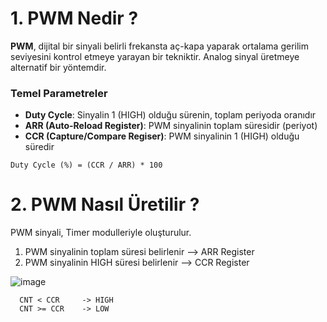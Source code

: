 # 1. PWM Nedir ? 

**PWM**, dijital bir sinyali belirli frekansta aç-kapa yaparak ortalama gerilim seviyesini kontrol etmeye yarayan bir tekniktir. Analog sinyal üretmeye alternatif bir yöntemdir.



### Temel Parametreler
- **Duty Cycle**: Sinyalin 1 (HIGH) olduğu sürenin, toplam periyoda oranıdır
- **ARR (Auto-Reload Register)**: PWM sinyalinin toplam süresidir (periyot)
- **CCR (Capture/Compare Regiser)**: PWM sinyalinin 1 (HIGH) olduğu süredir


                               
```
Duty Cycle (%) = (CCR / ARR) * 100
```


# 2. PWM Nasıl Üretilir ?
PWM sinyali, Timer modulleriyle oluşturulur. 

1. PWM sinyalinin toplam süresi belirlenir --> ARR Register
2. PWM sinyalinin HIGH süresi belirlenir --> CCR Register



![image](https://github.com/user-attachments/assets/1b9de78a-5bad-477a-b9ac-3b61fecfaa01)

```
  CNT < CCR     -> HIGH
  CNT >= CCR    -> LOW
```
  




